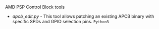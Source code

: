 AMD PSP Control Block tools

* _apcb_edit.py_ - This tool allows patching an existing APCB binary with
                   specific SPDs and GPIO selection pins. `Python3`
